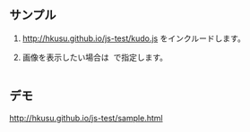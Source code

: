## サンプル

1. http://hkusu.github.io/js-test/kudo.js をインクルードします。
2. 画像を表示したい場合は <img id="kudo"> で指定します。

    <!DOCTYPE HTML PUBLIC "-//W3C//DTD HTML 3.2//EN">
    <html ng-app>
    <head>
    <meta http-equiv="Content-Type" content="text/html; charset=UTF-8">
    <script type="text/javascript" src="http://hkusu.github.io/js-test/kudo.js"></script>
    </head>
    <body>
    
    <img id="kudo">
    
    </body>
    </html>

## デモ

http://hkusu.github.io/js-test/sample.html

